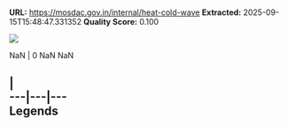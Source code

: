 # 

**URL:** https://mosdac.gov.in/internal/heat-cold-wave
**Extracted:** 2025-09-15T15:48:47.331352
**Quality Score:** 0.100

![](https://mosdac.gov.in/common_forecast/assets/img/transparent_mosdac_rapid.png)
  
NaN
|  0 NaN NaN

|   
---|---|---  
Legends  
---
